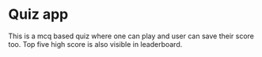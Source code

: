 # Quiz app
This is a mcq based quiz where one can play and user can save their score too.
Top five high score is also visible in leaderboard.
